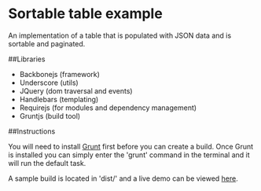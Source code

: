 Sortable table example
==========

An implementation of a table that is populated with JSON data and is sortable and paginated.

##Libraries

* Backbonejs (framework)
* Underscore (utils)
* JQuery (dom traversal and events)
* Handlebars (templating)
* Requirejs (for modules and dependency management)
* Gruntjs (build tool)

##Instructions

You will need to install [Grunt](http://www.gruntjs.com) first before you can create a build.  Once Grunt is installed you can simply enter the 'grunt' command in the terminal and it will run the default task. 

A sample build is located in 'dist/' and a live demo can be viewed [here](http://fboyle.com/dev/backbonetable/).
